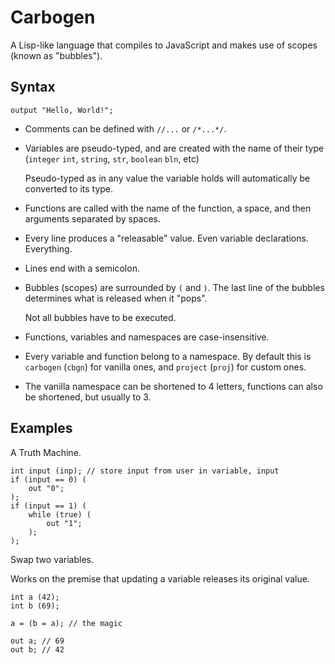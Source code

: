 # Carbogen
A Lisp-like language that compiles to JavaScript and makes use of scopes (known as "bubbles"). 

## Syntax
```
output "Hello, World!";
```
- Comments can be defined with `//...` or `/*...*/`.
- Variables are pseudo-typed, and are created with the name of their type (`integer` `int`, `string`, `str`, `boolean` `bln`, etc)

  Pseudo-typed as in any value the variable holds will automatically be converted to its type. 
- Functions are called with the name of the function, a space, and then arguments separated by spaces.
- Every line produces a "releasable" value. Even variable declarations. Everything.
- Lines end with a semicolon.
- Bubbles (scopes) are surrounded by `(` and `)`. The last line of the bubbles determines what is released when it "pops".

  Not all bubbles have to be executed.
- Functions, variables and namespaces are case-insensitive.
- Every variable and function belong to a namespace. By default this is `carbogen` (`cbgn`) for vanilla ones, and `project` (`proj`) for custom ones.
- The vanilla namespace can be shortened to 4 letters, functions can also be shortened, but usually to 3.

## Examples

A Truth Machine.
```
int input (inp); // store input from user in variable, input
if (input == 0) (
    out "0";
);
if (input == 1) (
    while (true) (
        out "1";
    );
);
```

Swap two variables.

Works on the premise that updating a variable releases its original value.
```
int a (42);
int b (69);

a = (b = a); // the magic

out a; // 69
out b; // 42
```
